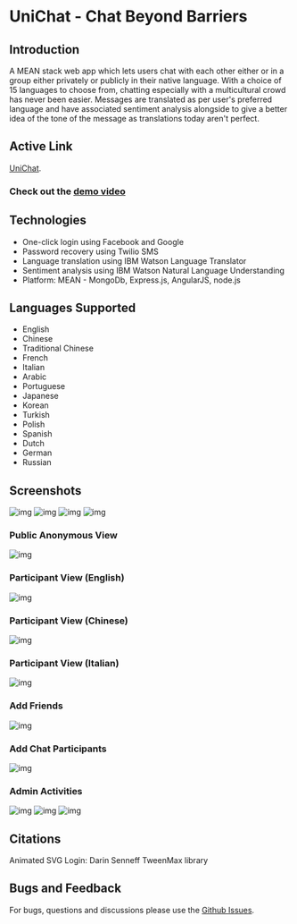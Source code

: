 # UniChat - Chat Beyond Barriers
## Introduction
A MEAN stack web app which lets users chat with each other either or in a group either privately or publicly in their native language. With a choice of 15 languages to choose from, chatting especially with a multicultural crowd has never been easier. Messages are translated as per user's preferred language and have associated sentiment analysis alongside to give a better idea of the tone of the message as translations today aren't perfect.
## Active Link
[UniChat](https://unichat-app.herokuapp.com).

### Check out the [demo video](https://youtu.be/qsnsKJVhFlQ)

## Technologies
* One-click login using Facebook and Google
* Password recovery using Twilio SMS
* Language translation using IBM Watson Language Translator
* Sentiment analysis using IBM Watson Natural Language Understanding
* Platform: MEAN - MongoDb, Express.js, AngularJS, node.js

## Languages Supported
* English
* Chinese
* Traditional Chinese
* French
* Italian
* Arabic
* Portuguese
* Japanese
* Korean
* Turkish
* Polish
* Spanish
* Dutch
* German
* Russian

## Screenshots
![img](Images/Welcome.PNG)
![img](Images/Sign%20up.PNG)
![img](Images/Profile.PNG)
![img](Images/Dashboard.PNG)
### Public Anonymous View
![img](Images/Public.png)
### Participant View (English)
![img](Images/English.png)
### Participant View (Chinese)
![img](Images/Chinese.png)
### Participant View (Italian)
![img](Images/Italian.png)
### Add Friends
![img](Images/Add%20friends.png)
### Add Chat Participants
![img](Images/Add%20participants.png)
### Admin Activities
![img](Images/Admin%20dashboard.png)
![img](Images/Chat%20Management.png)
![img](Images/User%20Management.png)

## Citations
Animated SVG Login: Darin Senneff
TweenMax library

## Bugs and Feedback
For bugs, questions and discussions please use the [Github Issues](https://github.com/aksh4y/unichat/issues).
